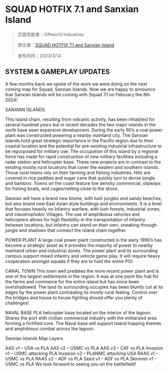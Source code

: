 # SQUAD HOTFIX 7.1 and Sanxian Island

> 页面贡献者：Offworld Industries
> 
> 原文章：[SQUAD HOTFIX 7.1 and Sanxian Island](https://www.joinsquad.com/updates/squad-7-1-and-Sanxian-Island)
>
> 发布时间：2023/3/14

## SYSTEM & GAMEPLAY UPDATES

A few months back we spoke of the work we were doing on the next coming map for Squad, Sanxian Islands. Now we are happy to announce that Sanxian Islands will be coming with Squad 7.1 on February the 8th 2024!


SANXIAN ISLANDS

This island chain, resulting from volcanic activity, has been inhabited for several hundred years but in recent decades the two major islands in the north have seen expansive development. During the early 90’s a coal power plant was constructed powering a nearby mainland city. The Sanxian Islands hold great strategic importance in the Pacific region due to their coastal location and the potential for pre-existing industrial infrastructure to be repurposed for military use. The occupation of this island by a regional force has made for rapid construction of new military facilities including a radar station and helicopter base. These new projects are in contrast to the existing mostly rural locations that cover the eastern and southern islands. Those rural towns rely on their farming and fishing industries. Hills are covered in rice paddies and sugar cane that quickly turn to dense jungle and bamboo. Towns on the coast feature low density commercial, slipways for fishing boats, and cages/netting close to the shore.


Sanxian will have a brand new biome, with lush jungles and sandy beaches, but also brand new East Asian style buildings and environments. It is a level that focuses heavily on Infantry warfare, with lush forests, industrial zones, and claustrophobic Villages. The use of amphibious vehicles and helicopters allows for high flexibility in the transportation of infantry between locations, but infantry can stand on their own, sneaking through jungle and shallows that connect the island chain together.


POWER PLANT
A large coal power plant constructed in the early 1990’s has become a strategic asset as it provides the majority of power to nearby mainland urban and industrial zones. The power plant and its surrounding campus support mixed infantry and vehicle game play. It will require heavy cooperation amongst squads if they are to hold the entire POI.


CANAL TOWN
This town well predates the more recent power plant and is one of the largest settlements in the region. It was at one point the hub for the farms and commerce for the entire island but has since been overshadowed. The land its surrounding occupies has been bluntly cut at its edges by the power plant contrasting its mostly rural feeling. Control over the bridges and house to house fighting should offer you plenty of challenges!


NAVAL BASE
PLA helicopter base located on the interior of the lagoon. Shares the port with civilian commercial industry with the militarized area forming a fortified core. The Naval base will support island hopping themes and amphibious combat across the lagoon.


Sanxian Islands Map Layers

AAS v1 – USA vs PLA
AAS v2 – USMC vs PLA
AAS v3 – CAF vs PLA
Invasion v1 – USMC attacking PLA
Invasion v2 – PLANMC attacking USA
RAAS v1 – USMC vs PLA
RAAS v2 – ADF vs PLA
Seed v1 – ADF vs PLA
Skirmish v1 – USMC vs PLA
We look forward to seeing you on the battlefield!